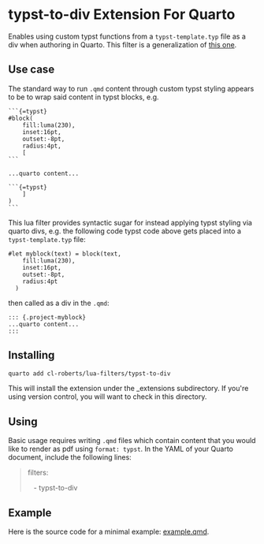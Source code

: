 # typst-to-div Extension For Quarto

Enables using custom typst functions from a `typst-template.typ` file as a
div when authoring in Quarto. This filter is a generalization of 
[this one](https://github.com/quarto-ext/typst-templates/blob/main/ams/_extensions/ams/ams.lua). 

## Use case

The standard way to run `.qmd` content through custom typst styling appears to 
be to wrap said content in typst blocks, e.g.

````
```{=typst}
#block(
    fill:luma(230), 
    inset:16pt,
    outset:-8pt, 
    radius:4pt,
    [
```

...quarto content...

```{=typst}
    ]   
) 
```
````

This lua filter provides syntactic sugar for instead applying typst styling 
via quarto divs, e.g. the following code typst code above gets placed into a 
`typst-template.typ` file:

```
#let myblock(text) = block(text,
    fill:luma(230), 
    inset:16pt,
    outset:-8pt, 
    radius:4pt
  )
```

then called as a div in the `.qmd`:

```
::: {.project-myblock}
...quarto content...
:::

```

## Installing

```bash
quarto add cl-roberts/lua-filters/typst-to-div
```

This will install the extension under the _extensions subdirectory. If you're
using version control, you will want to check in this directory.

## Using

Basic usage requires writing `.qmd` files which contain content that you would
like to render as pdf using `format: typst`. In the YAML of your Quarto 
document, include the following lines:

> filters: 
> 
> &nbsp;&nbsp; - typst-to-div

## Example

Here is the source code for a minimal example: [example.qmd](example.qmd).

